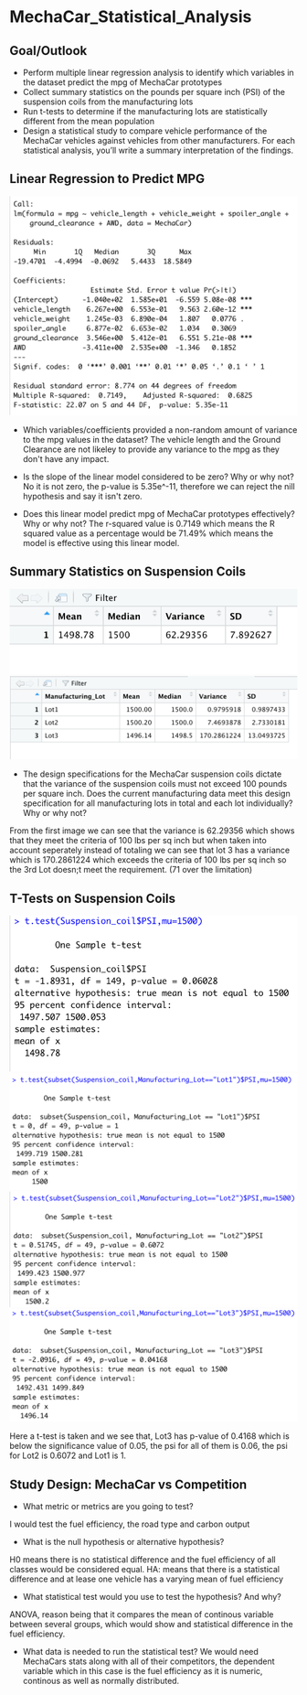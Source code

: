 # MechaCar_Statistical_Analysis
## Goal/Outlook
- Perform multiple linear regression analysis to identify which variables in the dataset predict the mpg of MechaCar prototypes
- Collect summary statistics on the pounds per square inch (PSI) of the suspension coils from the manufacturing lots
- Run t-tests to determine if the manufacturing lots are statistically different from the mean population
- Design a statistical study to compare vehicle performance of the MechaCar vehicles against vehicles from other manufacturers. For each statistical analysis, you’ll write a summary interpretation of the findings.

## Linear Regression to Predict MPG
![Deliverable_1.0](Resources/Deliverable_1.0.png)
- Which variables/coefficients provided a non-random amount of variance to the mpg values in the dataset?
 The vehicle length and the Ground Clearance are not likeley to provide any variance to the mpg as they don't have any impact. 
 
- Is the slope of the linear model considered to be zero? Why or why not?
No it is not zero, the p-value is 5.35e^-11, therefore we can reject the nill hypothesis and say it isn't zero. 

- Does this linear model predict mpg of MechaCar prototypes effectively? Why or why not?
The r-squared value is 0.7149 which means the R squared value as a percentage would be 71.49% which means the model is effective using this linear model.

## Summary Statistics on Suspension Coils
![Deliverable_2.1](Resources/Deliverable_2.1.png)
![Deliverable_2.2](Resources/Deliverable_2.2.png)

- The design specifications for the MechaCar suspension coils dictate that the variance of the suspension coils must not exceed 100 pounds per square inch. Does the current manufacturing data meet this design specification for all manufacturing lots in total and each lot individually? Why or why not?

From the first image we can see that the variance is 62.29356 which shows that they meet the criteria of 100 lbs per sq inch but when taken into account seperately instead of totaling we can see that lot 3 has a variance which is 170.2861224 which exceeds the criteria of 100 lbs per sq inch so the 3rd Lot doesn;t meet the requirement. (71 over the limitation)

## T-Tests on Suspension Coils
![Deliverable_3.0](Resources/Deliverable_3.0.png)
![Deliverable_3.1](Resources/Deliverable_3.1.png)
![Deliverable_3.2](Resources/Deliverable_3.2.png)
![Deliverable_3.3](Resources/Deliverable_3.3.png)

Here a t-test is taken and we see that, Lot3 has p-value of 0.4168 which is below the significance value of 0.05, the psi for all of them is 0.06, the psi for Lot2 is 0.6072 and Lot1 is 1. 

## Study Design: MechaCar vs Competition
- What metric or metrics are you going to test?

I would test the fuel efficiency, the road type and carbon output

- What is the null hypothesis or alternative hypothesis?

H0 means there is no statistical difference and the fuel efficiency of all classes would be considered equal. 
HA: means that there is a statistical difference and at lease one vehicle has a varying mean of fuel efficiency


- What statistical test would you use to test the hypothesis? And why?

ANOVA, reason being that it compares the mean of continous variable between several groups, which would show and statistical difference in the fuel efficiency.

- What data is needed to run the statistical test?
We would need MechaCars stats along with all of their competitors, the dependent variable which in this case is the fuel efficiency as it is numeric, continous as well as normally distributed. 
